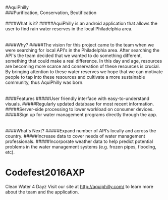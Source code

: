 #AquiPhilly<br/>
###Purification, Conservation, Beutification<br/>
<br/>
####What is it?
#####AquiPhilly is an android application that allows the user to find rain water reserves in the local Philadelphia area.
<br/>
<br/>
<br/>
####Why?
#####The vision for this project came to the team when we were searching for local API's in the Philadelphia area.
After searching the API's the team decided that we wanted to do something different, something that could make a real difference.
In this day and age, resources are becoming more scarce and conservation of these resources is crucial. By bringing attention
to these water reserves we hope that we can motivate people to tap into these resources and cultivate a more
sustainable community, thus AquiPhilly was born.
<br/>
<br/>
<br/>
####Features
#####User friendly interface with easy-to-understand visuals.
#####Regularly updated database for most recent information.
#####Server-side processing to lower workload on consumer devices.
#####Sign up for water management programs directly through the app.
<br/>
<br/>
<br/>
####What's Next?
#####Expand number of API’s locally and across the country.
#####Increase data to cover needs of water management professionals.
#####Incorporate weather data to help predict potential problems in the water management systems (e.g. frozen pipes, flooding, etc).

# Codefest2016AXP
Clean Water 4 Dayz
Visit our site at http://aquiphilly.com/ to learn more about the team and the application.
